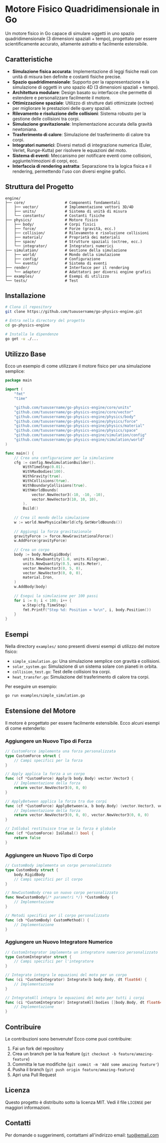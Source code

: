 # Motore Fisico Quadridimensionale in Go

Un motore fisico in Go capace di simulare oggetti in uno spazio quadridimensionale (3 dimensioni spaziali + tempo), progettato per essere scientificamente accurato, altamente astratto e facilmente estensibile.

## Caratteristiche

- **Simulazione fisica accurata**: Implementazione di leggi fisiche reali con unità di misura ben definite e costanti fisiche precise.
- **Spazio quadridimensionale**: Supporto per la rappresentazione e la simulazione di oggetti in uno spazio 4D (3 dimensioni spaziali + tempo).
- **Architettura modulare**: Design basato su interfacce che permette di estendere e personalizzare facilmente il motore.
- **Ottimizzazione spaziale**: Utilizzo di strutture dati ottimizzate (octree) per migliorare le prestazioni delle query spaziali.
- **Rilevamento e risoluzione delle collisioni**: Sistema robusto per la gestione delle collisioni tra corpi.
- **Simulazione gravitazionale**: Implementazione accurata della gravità newtoniana.
- **Trasferimento di calore**: Simulazione del trasferimento di calore tra corpi.
- **Integratori numerici**: Diversi metodi di integrazione numerica (Euler, Verlet, Runge-Kutta) per risolvere le equazioni del moto.
- **Sistema di eventi**: Meccanismo per notificare eventi come collisioni, aggiunte/rimozioni di corpi, ecc.
- **Interfaccia di rendering astratta**: Separazione tra la logica fisica e il rendering, permettendo l'uso con diversi engine grafici.

## Struttura del Progetto

```
engine/
├── core/                  # Componenti fondamentali
│   ├── vector/            # Implementazione vettori 3D/4D
│   ├── units/             # Sistema di unità di misura
│   └── constants/         # Costanti fisiche
├── physics/               # Motore fisico
│   ├── body/              # Corpi fisici
│   ├── force/             # Forze (gravità, ecc.)
│   ├── collision/         # Rilevamento e risoluzione collisioni
│   ├── material/          # Proprietà dei materiali
│   ├── space/             # Strutture spaziali (octree, ecc.)
│   └── integrator/        # Integratori numerici
├── simulation/            # Gestione della simulazione
│   ├── world/             # Mondo della simulazione
│   ├── config/            # Configurazione
│   └── events/            # Sistema di eventi
├── render/                # Interfacce per il rendering
│   └── adapter/           # Adattatori per diversi engine grafici
├── examples/              # Esempi di utilizzo
└── tests/                 # Test
```

## Installazione

```bash
# Clona il repository
git clone https://github.com/tuousername/go-physics-engine.git

# Entra nella directory del progetto
cd go-physics-engine

# Installa le dipendenze
go get -u ./...
```

## Utilizzo Base

Ecco un esempio di come utilizzare il motore fisico per una simulazione semplice:

```go
package main

import (
	"fmt"
	"time"

	"github.com/tuousername/go-physics-engine/core/units"
	"github.com/tuousername/go-physics-engine/core/vector"
	"github.com/tuousername/go-physics-engine/physics/body"
	"github.com/tuousername/go-physics-engine/physics/force"
	"github.com/tuousername/go-physics-engine/physics/material"
	"github.com/tuousername/go-physics-engine/physics/space"
	"github.com/tuousername/go-physics-engine/simulation/config"
	"github.com/tuousername/go-physics-engine/simulation/world"
)

func main() {
	// Crea una configurazione per la simulazione
	cfg := config.NewSimulationBuilder().
		WithTimeStep(0.01).
		WithMaxBodies(100).
		WithGravity(true).
		WithCollisions(true).
		WithBoundaryCollisions(true).
		WithWorldBounds(
			vector.NewVector3(-10, -10, -10),
			vector.NewVector3(10, 10, 10),
		).
		Build()
	
	// Crea il mondo della simulazione
	w := world.NewPhysicalWorld(cfg.GetWorldBounds())
	
	// Aggiungi la forza gravitazionale
	gravityForce := force.NewGravitationalForce()
	w.AddForce(gravityForce)
	
	// Crea un corpo
	body := body.NewRigidBody(
		units.NewQuantity(1.0, units.Kilogram),
		units.NewQuantity(0.5, units.Meter),
		vector.NewVector3(0, 5, 0),
		vector.NewVector3(0, 0, 0),
		material.Iron,
	)
	w.AddBody(body)
	
	// Esegui la simulazione per 100 passi
	for i := 0; i < 100; i++ {
		w.Step(cfg.TimeStep)
		fmt.Printf("Step %d: Position = %v\n", i, body.Position())
	}
}
```

## Esempi

Nella directory `examples/` sono presenti diversi esempi di utilizzo del motore fisico:

- `simple_simulation.go`: Una simulazione semplice con gravità e collisioni.
- `solar_system.go`: Simulazione di un sistema solare con pianeti in orbita.
- `collision_test.go`: Test delle collisioni tra corpi.
- `heat_transfer.go`: Simulazione del trasferimento di calore tra corpi.

Per eseguire un esempio:

```bash
go run examples/simple_simulation.go
```

## Estensione del Motore

Il motore è progettato per essere facilmente estensibile. Ecco alcuni esempi di come estenderlo:

### Aggiungere un Nuovo Tipo di Forza

```go
// CustomForce implementa una forza personalizzata
type CustomForce struct {
	// Campi specifici per la forza
}

// Apply applica la forza a un corpo
func (cf *CustomForce) Apply(b body.Body) vector.Vector3 {
	// Implementazione della forza
	return vector.NewVector3(0, 0, 0)
}

// ApplyBetween applica la forza tra due corpi
func (cf *CustomForce) ApplyBetween(a, b body.Body) (vector.Vector3, vector.Vector3) {
	// Implementazione della forza
	return vector.NewVector3(0, 0, 0), vector.NewVector3(0, 0, 0)
}

// IsGlobal restituisce true se la forza è globale
func (cf *CustomForce) IsGlobal() bool {
	return false
}
```

### Aggiungere un Nuovo Tipo di Corpo

```go
// CustomBody implementa un corpo personalizzato
type CustomBody struct {
	body.RigidBody
	// Campi specifici per il corpo
}

// NewCustomBody crea un nuovo corpo personalizzato
func NewCustomBody(/* parametri */) *CustomBody {
	// Implementazione
}

// Metodi specifici per il corpo personalizzato
func (cb *CustomBody) CustomMethod() {
	// Implementazione
}
```

### Aggiungere un Nuovo Integratore Numerico

```go
// CustomIntegrator implementa un integratore numerico personalizzato
type CustomIntegrator struct {
	// Campi specifici per l'integratore
}

// Integrate integra le equazioni del moto per un corpo
func (ci *CustomIntegrator) Integrate(b body.Body, dt float64) {
	// Implementazione
}

// IntegrateAll integra le equazioni del moto per tutti i corpi
func (ci *CustomIntegrator) IntegrateAll(bodies []body.Body, dt float64) {
	// Implementazione
}
```

## Contribuire

Le contribuzioni sono benvenute! Ecco come puoi contribuire:

1. Fai un fork del repository
2. Crea un branch per la tua feature (`git checkout -b feature/amazing-feature`)
3. Committa le tue modifiche (`git commit -m 'Add some amazing feature'`)
4. Pusha il branch (`git push origin feature/amazing-feature`)
5. Apri una Pull Request

## Licenza

Questo progetto è distribuito sotto la licenza MIT. Vedi il file `LICENSE` per maggiori informazioni.

## Contatti

Per domande o suggerimenti, contattami all'indirizzo email: tuo@email.com